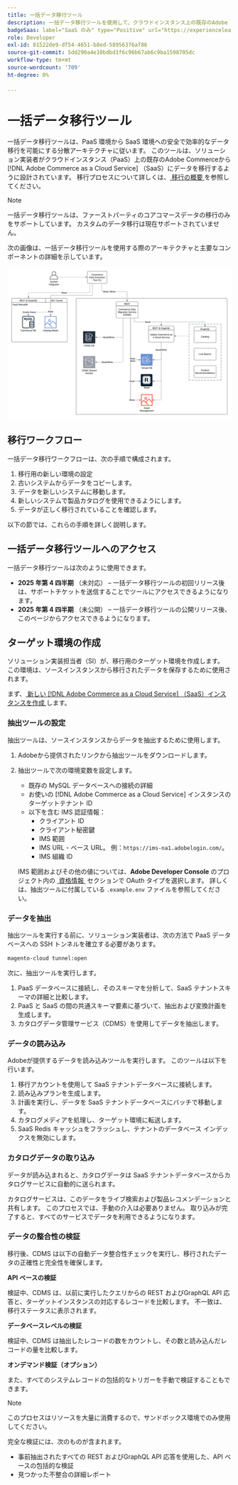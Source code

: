 ```yaml
---
title: 一括データ移行ツール
description: 一括データ移行ツールを使用して、クラウドインスタンス上の既存のAdobe Commerceから  [!DNL Adobe Commerce as a Cloud Service] にデータを移行する方法について説明します。
badgeSaas: label="SaaS のみ" type="Positive" url="https://experienceleague.adobe.com/en/docs/commerce/user-guides/product-solutions" tooltip="Adobe Commerce as a Cloud ServiceおよびAdobe Commerce Optimizer プロジェクトにのみ適用されます（Adobeで管理される SaaS インフラストラクチャ）。"
role: Developer
exl-id: 81522de9-df54-4651-b8ed-58956376af86
source-git-commit: 5dd290a4e10bdbd1f6c96b67ab6c9ba1598705dc
workflow-type: tm+mt
source-wordcount: '709'
ht-degree: 0%

---
```


# 一括データ移行ツール

一括データ移行ツールは、PaaS 環境から SaaS 環境への安全で効率的なデータ移行を可能にする分散アーキテクチャに従います。 このツールは、ソリューション実装者がクラウドインスタンス（PaaS）上の既存のAdobe Commerceから [!DNL Adobe Commerce as a Cloud Service] （SaaS）にデータを移行するように設計されています。 移行プロセスについて詳しくは、[&#x200B; 移行の概要 &#x200B;](./overview.md) を参照してください。

>[!NOTE]
>
>一括データ移行ツールは、ファーストパーティのコアコマースデータの移行のみをサポートしています。 カスタムのデータ移行は現在サポートされていません。

次の画像は、一括データ移行ツールを使用する際のアーキテクチャと主要なコンポーネントの詳細を示しています。

![&#x200B; 一括データ移行ツールのアーキテクチャ &#x200B;](../assets/bulk-data-diagram.png)

## 移行ワークフロー

一括データ移行ワークフローは、次の手順で構成されます。

1. 移行用の新しい環境の設定
1. 古いシステムからデータをコピーします。
1. データを新しいシステムに移動します。
1. 新しいシステムで製品カタログを使用できるようにします。
1. データが正しく移行されていることを確認します。

以下の節では、これらの手順を詳しく説明します。

## 一括データ移行ツールへのアクセス

一括データ移行ツールは次のように使用できます。

- **2025 年第 4 四半期** （未対応） – 一括データ移行ツールの初回リリース後は、サポートチケットを送信することでツールにアクセスできるようになります。
- **2025 年第 4 四半期** （未公開） – 一括データ移行ツールの公開リリース後、このページからアクセスできるようになります。

## ターゲット環境の作成

ソリューション実装担当者（SI）が、移行用のターゲット環境を作成します。 この環境は、ソースインスタンスから移行されたデータを保存するために使用されます。

まず、[&#x200B; 新しい  [!DNL Adobe Commerce as a Cloud Service]  （SaaS）インスタンスを作成 &#x200B;](../getting-started.md#create-an-instance) します。

### 抽出ツールの設定

抽出ツールは、ソースインスタンスからデータを抽出するために使用します。

1. Adobeから提供されたリンクから抽出ツールをダウンロードします。
1. 抽出ツールで次の環境変数を設定します。
   - 既存の MySQL データベースへの接続の詳細
   - お使いの [!DNL Adobe Commerce as a Cloud Service] インスタンスのターゲットテナント ID
   - 以下を含む IMS 認証情報：
      - クライアント ID
      - クライアント秘密鍵
      - IMS 範囲
      - IMS URL - ベース URL。 例：`https://ims-na1.adobelogin.com/`。
      - IMS 組織 ID

   IMS 範囲およびその他の値については、**Adobe Developer Console** のプロジェクト内の [&#x200B; 資格情報 &#x200B;](https://developer.adobe.com/console/) セクションで OAuth タイプを選択します。 詳しくは、抽出ツールに付属している `.example.env` ファイルを参照してください。

### データを抽出

抽出ツールを実行する前に、ソリューション実装者は、次の方法で PaaS データベースへの SSH トンネルを確立する必要があります。

```bash
magento-cloud tunnel:open
```

次に、抽出ツールを実行します。

1. PaaS データベースに接続し、そのスキーマを分析して、SaaS テナントスキーマの詳細と比較します。
1. PaaS と SaaS の間の共通スキーマ要素に基づいて、抽出および変換計画を生成します。
1. カタログデータ管理サービス（CDMS）を使用してデータを抽出します。

### データの読み込み

Adobeが提供するデータを読み込みツールを実行します。 このツールは以下を行います。

1. 移行アカウントを使用して SaaS テナントデータベースに接続します。
1. 読み込みプランを生成します。
1. 計画を実行し、データを SaaS テナントデータベースにバッチで移動します。
1. カタログメディアを処理し、ターゲット環境に転送します。
1. SaaS Redis キャッシュをフラッシュし、テナントのデータベース インデックスを無効にします。

### カタログデータの取り込み

データが読み込まれると、カタログデータは SaaS テナントデータベースからカタログサービスに自動的に送られます。

カタログサービスは、このデータをライブ検索および製品レコメンデーションと共有します。 このプロセスでは、手動の介入は必要ありません。 取り込みが完了すると、すべてのサービスでデータを利用できるようになります。

### データの整合性の検証

移行後、CDMS は以下の自動データ整合性チェックを実行し、移行されたデータの正確性と完全性を確保します。

**API ベースの検証**

検証中、CDMS は、以前に実行したクエリからの REST およびGraphQL API 応答と、ターゲットインスタンスの対応するレコードを比較します。 不一致は、移行ステータスに表示されます。

**データベースレベルの検証**

検証中、CDMS は抽出したレコードの数をカウントし、その数と読み込んだレコードの量を比較します。

**オンデマンド検証（オプション）**

また、すべてのシステムレコードの包括的なトリガーを手動で検証することもできます。

>[!NOTE]
>
>このプロセスはリソースを大量に消費するので、サンドボックス環境でのみ使用してください。

完全な検証には、次のものが含まれます。

- 事前抽出されたすべての REST およびGraphQL API 応答を使用した、API ベースの包括的な検証
- 見つかった不整合の詳細レポート
